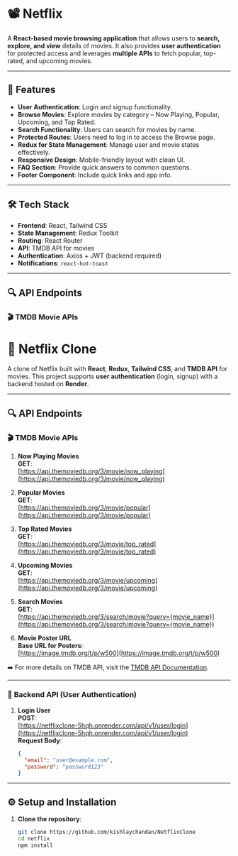 # 📽️ Netflix

A **React-based movie browsing application** that allows users to **search, explore, and view** details of movies. It also provides **user authentication** for protected access and leverages **multiple APIs** to fetch popular, top-rated, and upcoming movies.

---

## 🚀 Features

- **User Authentication**: Login and signup functionality.
- **Browse Movies**: Explore movies by category – Now Playing, Popular, Upcoming, and Top Rated.
- **Search Functionality**: Users can search for movies by name.
- **Protected Routes**: Users need to log in to access the Browse page.
- **Redux for State Management**: Manage user and movie states effectively.
- **Responsive Design**: Mobile-friendly layout with clean UI.
- **FAQ Section**: Provide quick answers to common questions.
- **Footer Component**: Include quick links and app info.

---

## 🛠️ Tech Stack

- **Frontend**: React, Tailwind CSS
- **State Management**: Redux Toolkit
- **Routing**: React Router
- **API**: TMDB API for movies
- **Authentication**: Axios + JWT (backend required)
- **Notifications**: `react-hot-toast`

---
## 🔍 API Endpoints

### 🎬 **TMDB Movie APIs**
# 🎥 Netflix Clone

A clone of Netflix built with **React**, **Redux**, **Tailwind CSS**, and **TMDB API** for movies. This project supports **user authentication** (login, signup) with a backend hosted on **Render**.

---

## 🔍 API Endpoints

### 🎬 **TMDB Movie APIs**
1. **Now Playing Movies**  
   **GET**:  
   [https://api.themoviedb.org/3/movie/now_playing](https://api.themoviedb.org/3/movie/now_playing)  

2. **Popular Movies**  
   **GET**:  
   [https://api.themoviedb.org/3/movie/popular](https://api.themoviedb.org/3/movie/popular)  

3. **Top Rated Movies**  
   **GET**:  
   [https://api.themoviedb.org/3/movie/top_rated](https://api.themoviedb.org/3/movie/top_rated)  

4. **Upcoming Movies**  
   **GET**:  
   [https://api.themoviedb.org/3/movie/upcoming](https://api.themoviedb.org/3/movie/upcoming)  

5. **Search Movies**  
   **GET**:  
   [https://api.themoviedb.org/3/search/movie?query={movie_name}](https://api.themoviedb.org/3/search/movie?query={movie_name})  

6. **Movie Poster URL**  
   **Base URL for Posters**:  
   [https://image.tmdb.org/t/p/w500](https://image.tmdb.org/t/p/w500)  

➡️ For more details on TMDB API, visit the [TMDB API Documentation](https://developers.themoviedb.org/3/getting-started/introduction).  

---

### 🔑 **Backend API (User Authentication)**  
1. **Login User**  
   **POST**:  
   [https://netflixclone-5hqh.onrender.com/api/v1/user/login](https://netflixclone-5hqh.onrender.com/api/v1/user/login)  
   **Request Body**:
   ```json
   {
     "email": "user@example.com",
     "password": "password123"
   }


---

## ⚙️ Setup and Installation

1. **Clone the repository**:
   ```bash
   git clone https://github.com/kishlaychandan/NetflixClone
   cd netflix
   npm install
